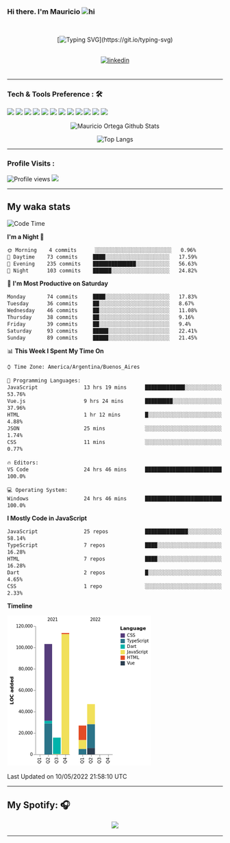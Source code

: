 ### Hi there. I'm Mauricio <img src="https://user-images.githubusercontent.com/1303154/88677602-1635ba80-d120-11ea-84d8-d263ba5fc3c0.gif" width="28px" alt="hi">
<br /> 

<div align="center">
  
[![Typing SVG](https://readme-typing-svg.herokuapp.com?size=25&duration=7000&center=true&vCenter=true&width=650&height=40&lines=WELCOME!;My+name+is+Mauricio+Ortega...;I+am+a+Front-End+Developer...;I+hope+you+find+what+you+are+looking+for...;You+have+my+contact+information...;MAY+THE+FORCE+BE+WITH+YOU...)](https://git.io/typing-svg)

</div>
  
<br />

<div align="center">
  
<a href="https://www.linkedin.com/in/mauricio-sebasti%C3%A1n-ortega-71b43788/" target="_blank">
<img src=https://img.shields.io/badge/linkedin-%231E77B5.svg?&style=for-the-badge&logo=linkedin&logoColor=white alt=linkedin style="margin-bottom: 5px;" />
</a>
  
</div>

<br />



<!--
**Nekzus/Nekzus** is a ✨ _special_ ✨ repository because its `README.md` (this file) appears on your GitHub profile.

Here are some ideas to get you started:

- 🔭 I’m currently working on ...
- 🌱 I’m currently learning ...
- 👯 I’m looking to collaborate on ...
- 🤔 I’m looking for help with ...
- 💬 Ask me about ...
- 📫 How to reach me: ...
- 😄 Pronouns: ...
- ⚡ Fun fact: ...
-->

---

### Tech & Tools Preference : 🛠

<img src = "https://img.shields.io/badge/-HTML5-E34F26?style=flat&logo=html5&logoColor=white"> <img src = "https://img.shields.io/badge/-CSS3-1572B6?style=flat&logo=css3&logoColor=white">
<img src="https://img.shields.io/badge/-Bootstrap-563D7C?style=flat&logo=bootstrap&logoColor=white">
<img src="https://img.shields.io/badge/-JavaScript-eed718?style=flat&logo=javascript&logoColor=ffffff">
<img src="https://img.shields.io/badge/-Sass-cc6699?style=flat&logo=sass&logoColor=ffffff">
<img src="https://img.shields.io/badge/-React-000000?style=flat&logo=react&logoColor=00c8ff">
<img src="https://img.shields.io/badge/-Node.js-3C873A?style=flat&logo=Node.js&logoColor=white">
<img src="https://img.shields.io/badge/-Firebase-FFA611?style=flat&logo=firebase&logoColor=FFFFFF">
<img src="http://img.shields.io/badge/-Git-F1502F?style=flat&logo=git&logoColor=FFFFFF">
<img src="http://img.shields.io/badge/-Github-000000?style=flat&logo=github&logoColor=FFFFFF">
<img src="http://img.shields.io/badge/-VS%20Code-007ACC?style=flat&logo=visual%20studio%20code&logoColor=white">
<img src="http://img.shields.io/badge/-Vercel-black?style=flat&logo=vercel&logoColor=white">

<div align="center">
  
![Mauricio Ortega Github Stats](https://github-readme-stats.vercel.app/api?username=Nekzus&show_icons=true&title_color=fff&icon_color=79ff97&text_color=9f9f9f&bg_color=151515)

![Top Langs](https://github-readme-stats.vercel.app/api/top-langs/?username=Nekzus&layout=compact&title_color=fff&icon_color=79ff97&text_color=9f9f9f&bg_color=151515)

</div>
  
---

### Profile Visits :
  
![Profile views](https://gpvc.arturio.dev/Nekzus)  <img src="https://img.shields.io/github/followers/Nekzus?label=Follow" style=" float:left, margin-right:10px" />

---


## My waka stats
<!--START_SECTION:waka-->
![Code Time](http://img.shields.io/badge/Code%20Time-893%20hrs%2028%20mins-blue)

**I'm a Night 🦉** 

```text
🌞 Morning    4 commits      ░░░░░░░░░░░░░░░░░░░░░░░░░   0.96% 
🌆 Daytime    73 commits     ████░░░░░░░░░░░░░░░░░░░░░   17.59% 
🌃 Evening    235 commits    ██████████████░░░░░░░░░░░   56.63% 
🌙 Night      103 commits    ██████░░░░░░░░░░░░░░░░░░░   24.82%

```
📅 **I'm Most Productive on Saturday** 

```text
Monday       74 commits     ████░░░░░░░░░░░░░░░░░░░░░   17.83% 
Tuesday      36 commits     ██░░░░░░░░░░░░░░░░░░░░░░░   8.67% 
Wednesday    46 commits     ██░░░░░░░░░░░░░░░░░░░░░░░   11.08% 
Thursday     38 commits     ██░░░░░░░░░░░░░░░░░░░░░░░   9.16% 
Friday       39 commits     ██░░░░░░░░░░░░░░░░░░░░░░░   9.4% 
Saturday     93 commits     █████░░░░░░░░░░░░░░░░░░░░   22.41% 
Sunday       89 commits     █████░░░░░░░░░░░░░░░░░░░░   21.45%

```


📊 **This Week I Spent My Time On** 

```text
⌚︎ Time Zone: America/Argentina/Buenos_Aires

💬 Programming Languages: 
JavaScript               13 hrs 19 mins      █████████████░░░░░░░░░░░░   53.76% 
Vue.js                   9 hrs 24 mins       █████████░░░░░░░░░░░░░░░░   37.96% 
HTML                     1 hr 12 mins        █░░░░░░░░░░░░░░░░░░░░░░░░   4.88% 
JSON                     25 mins             ░░░░░░░░░░░░░░░░░░░░░░░░░   1.74% 
CSS                      11 mins             ░░░░░░░░░░░░░░░░░░░░░░░░░   0.77%

🔥 Editors: 
VS Code                  24 hrs 46 mins      █████████████████████████   100.0%

💻 Operating System: 
Windows                  24 hrs 46 mins      █████████████████████████   100.0%

```

**I Mostly Code in JavaScript** 

```text
JavaScript               25 repos            ██████████████░░░░░░░░░░░   58.14% 
TypeScript               7 repos             ████░░░░░░░░░░░░░░░░░░░░░   16.28% 
HTML                     7 repos             ████░░░░░░░░░░░░░░░░░░░░░   16.28% 
Dart                     2 repos             █░░░░░░░░░░░░░░░░░░░░░░░░   4.65% 
CSS                      1 repo              ░░░░░░░░░░░░░░░░░░░░░░░░░   2.33%

```


**Timeline**

![Chart not found](https://raw.githubusercontent.com/Nekzus/Nekzus/main/charts/bar_graph.png) 


 Last Updated on 10/05/2022 21:58:10 UTC
<!--END_SECTION:waka-->

---

## My Spotify: 🎧

<div align="center"><img src="https://spotify-github-profile.vercel.app/api/view?uid=11169970531&cover_image=true&theme=default" /></div>

---

